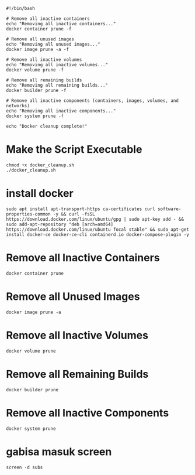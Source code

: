 ```
#!/bin/bash

# Remove all inactive containers
echo "Removing all inactive containers..."
docker container prune -f

# Remove all unused images
echo "Removing all unused images..."
docker image prune -a -f

# Remove all inactive volumes
echo "Removing all inactive volumes..."
docker volume prune -f

# Remove all remaining builds
echo "Removing all remaining builds..."
docker builder prune -f

# Remove all inactive components (containers, images, volumes, and networks)
echo "Removing all inactive components..."
docker system prune -f

echo "Docker cleanup complete!"
```

# Make the Script Executable
```
chmod +x docker_cleanup.sh
./docker_cleanup.sh
```


# install docker
```
sudo apt install apt-transport-https ca-certificates curl software-properties-common -y && curl -fsSL https://download.docker.com/linux/ubuntu/gpg | sudo apt-key add - && sudo add-apt-repository "deb [arch=amd64] https://download.docker.com/linux/ubuntu focal stable" && sudo apt-get install docker-ce docker-ce-cli containerd.io docker-compose-plugin -y
```

# Remove all Inactive Containers
```
docker container prune
```
# Remove all Unused Images
```
docker image prune -a
```

# Remove all Inactive Volumes
```
docker volume prune
```

# Remove all Remaining Builds
```
docker builder prune
```

# Remove all Inactive Components
```
docker system prune
```

# gabisa masuk screen
```
screen -d subs
```

